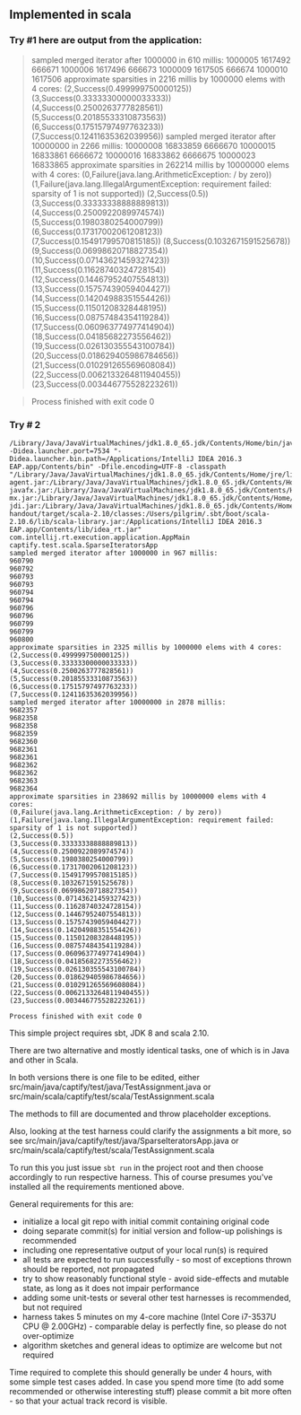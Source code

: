 ## Implemented in scala
### Try #1 here are output from the application:

>sampled merged iterator after 1000000 in 610 millis:
> 1000005
> 1617492
> 666671
> 1000006
> 1617496
> 666673
> 1000009
> 1617505
> 666674
> 1000010
> 1617506
> approximate sparsities in 2216 millis by 1000000 elems with 4 cores:
> (2,Success(0.499999750000125))
> (3,Success(0.33333300000033333))
> (4,Success(0.2500263777828561))
> (5,Success(0.20185533310873563))
> (6,Success(0.17515797497763233))
> (7,Success(0.12411635362039956))
> sampled merged iterator after 10000000 in 2266 millis:
> 10000008
> 16833859
> 6666670
> 10000015
> 16833861
> 6666672
> 10000016
> 16833862
> 6666675
> 10000023
> 16833865
> approximate sparsities in 262214 millis by 10000000 elems with 4 cores:
> (0,Failure(java.lang.ArithmeticException: / by zero))
> (1,Failure(java.lang.IllegalArgumentException: requirement failed: sparsity of 1 is not supported))
> (2,Success(0.5))
> (3,Success(0.33333338888889813))
> (4,Success(0.2500922089974574))
> (5,Success(0.1980380254000799))
> (6,Success(0.17317002061208123))
> (7,Success(0.15491799570815185))
> (8,Success(0.1032671591525678))
> (9,Success(0.06998620718827354))
> (10,Success(0.07143621459327423))
> (11,Success(0.11628740324728154))
> (12,Success(0.14467952407554813))
> (13,Success(0.15757439059404427))
> (14,Success(0.14204988351554426))
> (15,Success(0.11501208328448195))
> (16,Success(0.08757484354119284))
> (17,Success(0.060963774977414904))
> (18,Success(0.04185682273556462))
> (19,Success(0.026130355543100784))
> (20,Success(0.018629405986784656))
> (21,Success(0.010291265569608084))
> (22,Success(0.0062133264811940455))
> (23,Success(0.003446775528223261))
 
> Process finished with exit code 0


### Try # 2 
```
/Library/Java/JavaVirtualMachines/jdk1.8.0_65.jdk/Contents/Home/bin/java -Didea.launcher.port=7534 "-Didea.launcher.bin.path=/Applications/IntelliJ IDEA 2016.3 EAP.app/Contents/bin" -Dfile.encoding=UTF-8 -classpath "/Library/Java/JavaVirtualMachines/jdk1.8.0_65.jdk/Contents/Home/jre/lib/charsets.jar:/Library/Java/JavaVirtualMachines/jdk1.8.0_65.jdk/Contents/Home/jre/lib/deploy.jar:/Library/Java/JavaVirtualMachines/jdk1.8.0_65.jdk/Contents/Home/jre/lib/ext/cldrdata.jar:/Library/Java/JavaVirtualMachines/jdk1.8.0_65.jdk/Contents/Home/jre/lib/ext/dnsns.jar:/Library/Java/JavaVirtualMachines/jdk1.8.0_65.jdk/Contents/Home/jre/lib/ext/jaccess.jar:/Library/Java/JavaVirtualMachines/jdk1.8.0_65.jdk/Contents/Home/jre/lib/ext/jfxrt.jar:/Library/Java/JavaVirtualMachines/jdk1.8.0_65.jdk/Contents/Home/jre/lib/ext/localedata.jar:/Library/Java/JavaVirtualMachines/jdk1.8.0_65.jdk/Contents/Home/jre/lib/ext/nashorn.jar:/Library/Java/JavaVirtualMachines/jdk1.8.0_65.jdk/Contents/Home/jre/lib/ext/sunec.jar:/Library/Java/JavaVirtualMachines/jdk1.8.0_65.jdk/Contents/Home/jre/lib/ext/sunjce_provider.jar:/Library/Java/JavaVirtualMachines/jdk1.8.0_65.jdk/Contents/Home/jre/lib/ext/sunpkcs11.jar:/Library/Java/JavaVirtualMachines/jdk1.8.0_65.jdk/Contents/Home/jre/lib/ext/zipfs.jar:/Library/Java/JavaVirtualMachines/jdk1.8.0_65.jdk/Contents/Home/jre/lib/javaws.jar:/Library/Java/JavaVirtualMachines/jdk1.8.0_65.jdk/Contents/Home/jre/lib/jce.jar:/Library/Java/JavaVirtualMachines/jdk1.8.0_65.jdk/Contents/Home/jre/lib/jfr.jar:/Library/Java/JavaVirtualMachines/jdk1.8.0_65.jdk/Contents/Home/jre/lib/jfxswt.jar:/Library/Java/JavaVirtualMachines/jdk1.8.0_65.jdk/Contents/Home/jre/lib/jsse.jar:/Library/Java/JavaVirtualMachines/jdk1.8.0_65.jdk/Contents/Home/jre/lib/management-agent.jar:/Library/Java/JavaVirtualMachines/jdk1.8.0_65.jdk/Contents/Home/jre/lib/plugin.jar:/Library/Java/JavaVirtualMachines/jdk1.8.0_65.jdk/Contents/Home/jre/lib/resources.jar:/Library/Java/JavaVirtualMachines/jdk1.8.0_65.jdk/Contents/Home/jre/lib/rt.jar:/Library/Java/JavaVirtualMachines/jdk1.8.0_65.jdk/Contents/Home/lib/ant-javafx.jar:/Library/Java/JavaVirtualMachines/jdk1.8.0_65.jdk/Contents/Home/lib/dt.jar:/Library/Java/JavaVirtualMachines/jdk1.8.0_65.jdk/Contents/Home/lib/javafx-mx.jar:/Library/Java/JavaVirtualMachines/jdk1.8.0_65.jdk/Contents/Home/lib/jconsole.jar:/Library/Java/JavaVirtualMachines/jdk1.8.0_65.jdk/Contents/Home/lib/packager.jar:/Library/Java/JavaVirtualMachines/jdk1.8.0_65.jdk/Contents/Home/lib/sa-jdi.jar:/Library/Java/JavaVirtualMachines/jdk1.8.0_65.jdk/Contents/Home/lib/tools.jar:/Users/pilgrim/Documents/sources/captitest-handout/target/scala-2.10/classes:/Users/pilgrim/.sbt/boot/scala-2.10.6/lib/scala-library.jar:/Applications/IntelliJ IDEA 2016.3 EAP.app/Contents/lib/idea_rt.jar" com.intellij.rt.execution.application.AppMain captify.test.scala.SparseIteratorsApp
sampled merged iterator after 1000000 in 967 millis:
960790
960792
960793
960793
960794
960794
960796
960796
960799
960799
960800
approximate sparsities in 2325 millis by 1000000 elems with 4 cores:
(2,Success(0.499999750000125))
(3,Success(0.33333300000033333))
(4,Success(0.2500263777828561))
(5,Success(0.20185533310873563))
(6,Success(0.17515797497763233))
(7,Success(0.12411635362039956))
sampled merged iterator after 10000000 in 2878 millis:
9682357
9682358
9682358
9682359
9682360
9682361
9682361
9682362
9682362
9682363
9682364
approximate sparsities in 238692 millis by 10000000 elems with 4 cores:
(0,Failure(java.lang.ArithmeticException: / by zero))
(1,Failure(java.lang.IllegalArgumentException: requirement failed: sparsity of 1 is not supported))
(2,Success(0.5))
(3,Success(0.33333338888889813))
(4,Success(0.2500922089974574))
(5,Success(0.1980380254000799))
(6,Success(0.17317002061208123))
(7,Success(0.15491799570815185))
(8,Success(0.1032671591525678))
(9,Success(0.06998620718827354))
(10,Success(0.07143621459327423))
(11,Success(0.11628740324728154))
(12,Success(0.14467952407554813))
(13,Success(0.15757439059404427))
(14,Success(0.14204988351554426))
(15,Success(0.11501208328448195))
(16,Success(0.08757484354119284))
(17,Success(0.060963774977414904))
(18,Success(0.04185682273556462))
(19,Success(0.026130355543100784))
(20,Success(0.018629405986784656))
(21,Success(0.010291265569608084))
(22,Success(0.0062133264811940455))
(23,Success(0.003446775528223261))

Process finished with exit code 0

```
This simple project requires sbt, JDK 8 and scala 2.10.

There are two alternative and mostly identical tasks, one of which is in Java and other in Scala.

In both versions there is one file to be edited, either
    src/main/java/captify/test/java/TestAssignment.java 
or 
    src/main/scala/captify/test/scala/TestAssignment.scala



The methods to fill are documented and throw placeholder exceptions. 

Also, looking at the test harness could clarify the assignments a bit more, so see
    src/main/java/captify/test/java/SparseIteratorsApp.java
or 
    src/main/scala/captify/test/scala/TestAssignment.scala

To run this you just issue `sbt run` in the project root and then choose accordingly to run respective harness.
This of course presumes you've installed all the requirements mentioned above.

General requirements for this are:
 * initialize a local git repo with initial commit containing original code
 * doing separate commit(s) for initial version and follow-up polishings is recommended
 * including one representative output of your local run(s) is required
 * all tests are expected to run successfully - so most of exceptions thrown should be reported, not propagated
 * try to show reasonably functional style - avoid side-effects and mutable state, as long as it does not impair performance
 * adding some unit-tests or several other test harnesses is recommended, but not required
 * harness takes 5 minutes on my 4-core machine (Intel Core i7-3537U CPU @ 2.00GHz) - comparable delay is perfectly fine, so please do not over-optimize
 * algorithm sketches and general ideas to optimize are welcome but not required

Time required to complete this should generally be under 4 hours, with some simple test cases added.
In case you spend more time (to add some recommended or otherwise interesting stuff) please commit a bit more often - so that your actual track record is visible.
